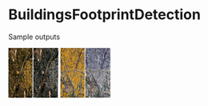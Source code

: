 # BuildingsFootprintDetection

Sample outputs

<img src="/sample_output/building footprint 1.JPG" alt="1. Building footprints" style="height: 100px; width:100px;"/>

<img src="/sample_output/building footprint 2.JPG" alt="2. Building footprints" style="height: 100px; width:100px;"/>
